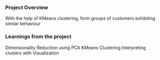 ### Project Overview

 With the help of KMeans clustering, form groups of customers exhibiting similar behaviour


### Learnings from the project

 Dimensionality Reduction using PCA
KMeans Clustering
Interpreting clusters with Visualization


